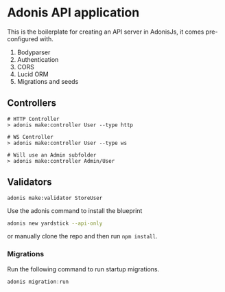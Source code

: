# Adonis API application

This is the boilerplate for creating an API server in AdonisJs, it comes pre-configured with.

1. Bodyparser
2. Authentication
3. CORS
4. Lucid ORM
5. Migrations and seeds

## Controllers

```
# HTTP Controller
> adonis make:controller User --type http

# WS Controller
> adonis make:controller User --type ws

# Will use an Admin subfolder
> adonis make:controller Admin/User

```

## Validators
```
adonis make:validator StoreUser
```

Use the adonis command to install the blueprint

```bash
adonis new yardstick --api-only
```

or manually clone the repo and then run `npm install`.


### Migrations

Run the following command to run startup migrations.

```js
adonis migration:run
```
